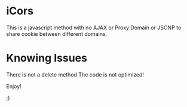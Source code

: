 # iCors

This is a javascript method with no AJAX or Proxy Domain or JSONP to share cookie between different domains.

# Knowing Issues

There is not a delete method
The code is not optimized!

Enjoy!

;)
